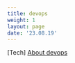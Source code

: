 ```yaml
---
title: devops
weight: 1
layout: page
date: '23.08.19'
---
```


[Tech] [About devops](https://farukonder.github.io/thats-enough-cloud-for-today--devops/)